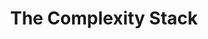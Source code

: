 ---
layout: default
title: The Complexity Stack
link: https://docs.google.com/presentation/d/1VRSQp-fZrXdUYYz3kwn92WWiVtpLu5zdjFIAA-SgKGc/edit#slide=id.gcccd8de7e5_0_180
---